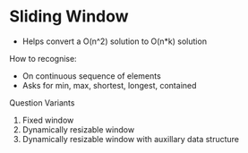 # Sliding Window

* Helps convert a O(n^2) solution to O(n*k) solution

How to recognise:
* On continuous sequence of elements
* Asks for min, max, shortest, longest, contained

Question Variants
1. Fixed window
2. Dynamically resizable window
2. Dynamically resizable window with auxillary data structure